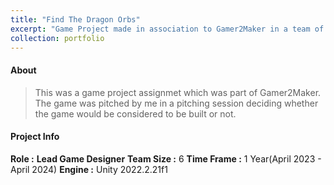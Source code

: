 ```yaml
---
title: "Find The Dragon Orbs"
excerpt: "Game Project made in association to Gamer2Maker in a team of 6.<br/>I Worked as the lead game designer<img src='/images/500x300.png'>"
collection: portfolio
---
```


#### About
> This was a game project assignmet which was part of Gamer2Maker.
> The game was pitched by me in a pitching session deciding whether the game would be considered to be built or not.

#### Project Info
__Role :__ **Lead Game Designer**
__Team Size :__ 6
__Time Frame :__ 1 Year(April 2023 - April 2024)
__Engine :__ Unity 2022.2.21f1



